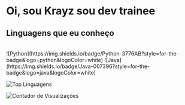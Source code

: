 # Oi, sou Krayz sou dev trainee

## Linguagens que eu conheço
<br>
![Python](https://img.shields.io/badge/Python-3776AB?style=for-the-badge&logo=python&logoColor=white)
![Java](https://img.shields.io/badge/Java-007396?style=for-the-badge&logo=java&logoColor=white)

![Top Linguagens](https://github-readme-stats.vercel.app/api/top-langs/?username=seu-usuario-aqui&layout=compact&theme=radical)

![Contador de Visualizações](https://komarev.com/ghpvc/?username=seu-usuario-aqui&color=blueviolet)
